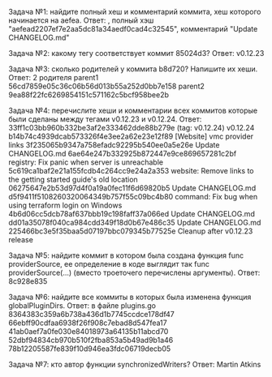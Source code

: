 Задача №1: найдите полный хеш и комментарий коммита, хеш которого начинается на aefea.
Ответ: , полный хэш "aefead2207ef7e2aa5dc81a34aedf0cad4c32545", комментарий "Update CHANGELOG.md"

Задача №2: какому тегу соответствует коммит 85024d3?
Ответ:  v0.12.23

Задача №3: сколько родителей у коммита b8d720? Напишите их хеши.
Ответ: 2 родителя
parent1 56cd7859e05c36c06b56d013b55a252d0bb7e158
parent2 9ea88f22fc6269854151c571162c5bcf958bee2b

Задача №4: перечислите хеши и комментарии всех коммитов которые были сделаны между тегами v0.12.23 и v0.12.24.
Ответ: 
33ff1c03bb960b332be3af2e333462dde88b279e (tag: v0.12.24) v0.12.24
b14b74c4939dcab573326f4e3ee2a62e23e12f89 [Website] vmc provider links
3f235065b9347a758efadc92295b540ee0a5e26e Update CHANGELOG.md
6ae64e247b332925b872447e9ce869657281c2bf registry: Fix panic when server is unreachable
5c619ca1baf2e21a155fcdb4c264cc9e24a2a353 website: Remove links to the getting started guide's old location
06275647e2b53d97d4f0a19a0fec11f6d69820b5 Update CHANGELOG.md
d5f9411f5108260320064349b757f55c09bc4b80 command: Fix bug when using terraform login on Windows
4b6d06cc5dcb78af637bbb19c198faff37a066ed Update CHANGELOG.md
dd01a35078f040ca984cdd349f18d0b67e486c35 Update CHANGELOG.md
225466bc3e5f35baa5d07197bbc079345b77525e Cleanup after v0.12.23 release

Задача №5: найдите коммит в котором была создана функция func providerSource, ее определение в коде выглядит так func providerSource(...) (вместо троеточего перечислены аргументы).
Ответ: 8c928e835

Задача №6: найдите все коммиты в которых была изменена функция globalPluginDirs.
Ответ: в файле plugins.go 
8364383c359a6b738a436d1b7745ccdce178df47
66ebff90cdfaa6938f26f908c7ebad8d547fea17
41ab0aef7a0fe030e84018973a64135b11abcd70
52dbf94834cb970b510f2fba853a5b49ad9b1a46
78b12205587fe839f10d946ea3fdc06719decb05

Задача №7: кто автор функции synchronizedWriters?
Ответ: Martin Atkins
